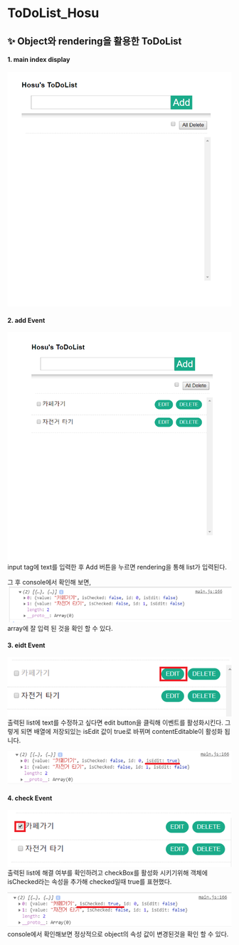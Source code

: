 ﻿
# ToDoList_Hosu

## ✨ Object와 rendering을 활용한 ToDoList 

#### 1. main index display
![mainIndex](./image/mainIndex.png)

#### 2. add Event
![addEvent](./image/addText.png)
input tag에 text를 입력한 후 Add 버튼을 누르면 rendering을 통해
list가 입력된다.

그 후 console에서 확인해 보면,
![addArray](./image/addArray.png)
array에 잘 입력 된 것을 확인 할 수 있다.

#### 3. eidt Event

![editEvent](./image/editEvent.png)
출력된 list에 text를 수정하고 싶다면 edit button을 클릭해 이벤트를 활성화시킨다.
그렇게 되면 배열에 저장되있는 isEdit 값이 true로 바뀌며 contentEditable이 활성화 됩니다.

![eidtEventArray](./image/editEventArray.png)

#### 4. check Event
![checkEvent](./image/checkEvent.png)
출력된 list에 해결 여부를 확인하려고 checkBox를 활성화 시키기위해 객체에 isChecked라는 속성을 추가해 checked일때 true를 표현했다.

![checkEventArray](./image/checkEventArray.png)
console에서 확인해보면 정상적으로 object의 속성 값이 변경된것을 확인 할 수 있다.